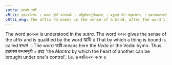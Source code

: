```yaml
---
sutra: बन्धने चर्षौ
vRtti: हृदयस्येत्येव । बन्धन इति प्रत्ययार्थः । तद्विशेषणमृषिग्रहणम् । बद्ध्यते येन तद्बन्धनम् । हृदयशब्दात्षष्ठीसमर्थाद्बन्धने ऋषावभिधेये यत् प्रत्ययो भवति ॥
vRtti_eng: The affix यत् comes in the sense of a bond, after the word \"_hridaya_\", being in the genitive construction, when the word denotes a \"hymn\".
---
```

The word हृदयस्य is understood in the _sutra_. The word बन्धन gives the sense of the affix and is qualified by the word ऋषि ॥ That by which a thing is bound is called बन्धनं ॥ The word ऋषि means here the _Veda_ or the Vedic bymn. Thus हृदयस्य बन्धनमृषि = हृद्यः 'the _Mantra_ by which the heart of another can be brought under one's control', i.e. a वशीकरण मन्त्रः ॥
